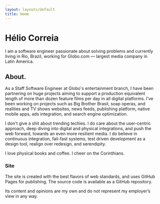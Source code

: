 ```yaml
---
layout: layouts/default
title: Home
---
```


# Hélio Correia

I am a software engineer passionate about solving problems and currently living in Rio, Brazil, working for Globo.com — largest media company in Latin America.

## About.

As a Staff Software Engineer at Globo's entertainment branch, I have been partnering on huge projects aiming to support a production equivalent length of more than dozen feature films per day in all digital platforms. I’ve been working on projects such as Big Brother Brasil, soap operas, and realities and TV shows websites, news feeds, publishing platform, native mobile apps, ads integration, and search engine optimization.

I don't give a shit about trending techies. I do care about the user-centric approach, deep diving into digital and physical integrations, and push the web forward, towards an even more resilient media. I do believe in continuous integration, fail-fast systems, test driven development as a design tool, realign over redesign, and serendipity.

I love physical books and coffee. I cheer on the Corinthians.

### Site

The site is created with the best flavors of web standards, and uses GitHub Pages for publishing. The source code is available as a GitHub repository.

Its content and opinions are my own and do not represent my employer’s view in any way.
